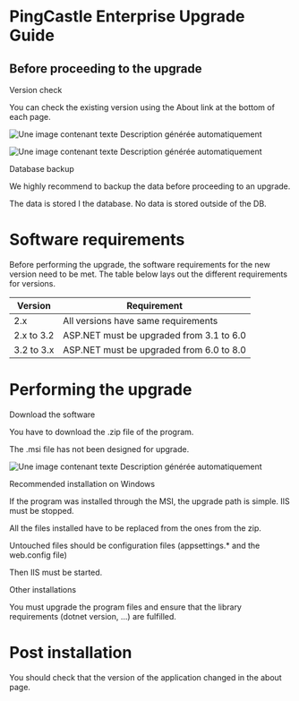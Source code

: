 # PingCastle Enterprise Upgrade Guide

## Before proceeding to the upgrade

Version check

You can check the existing version using the About link at the bottom of
each page.

![Une image contenant texte Description générée automatiquement](/img/product_docs/pingcastle/enterpriseupgrade/rId9.png)

![Une image contenant texte Description générée automatiquement](/img/product_docs/pingcastle/enterpriseupgrade/rId12.png)

Database backup

We highly recommend to backup the data before proceeding to an upgrade.

The data is stored I the database. No data is stored outside of the DB.

# Software requirements

Before performing the upgrade, the software requirements for the new
version need to be met. The table below lays out the different
requirements for versions.

| Version    | Requirement                              |
| ---------- | ---------------------------------------- |
| 2.x        | All versions have same requirements      |
| 2.x to 3.2 | ASP.NET must be upgraded from 3.1 to 6.0 |
| 3.2 to 3.x | ASP.NET must be upgraded from 6.0 to 8.0 |

# Performing the upgrade

Download the software

You have to download the .zip file of the program.

The .msi file has not been designed for upgrade.

![Une image contenant texte Description générée automatiquement](/img/product_docs/pingcastle/enterpriseupgrade/rId17.png)

Recommended installation on Windows

If the program was installed through the MSI, the upgrade path is simple. IIS must be stopped.

All the files installed have to be replaced from the ones from the zip.

Untouched files should be configuration files (appsettings.\* and the web.config file)

Then IIS must be started.

Other installations

You must upgrade the program files and ensure that the library requirements (dotnet version, ...) are fulfilled.

# Post installation

You should check that the version of the application changed in the about page.
